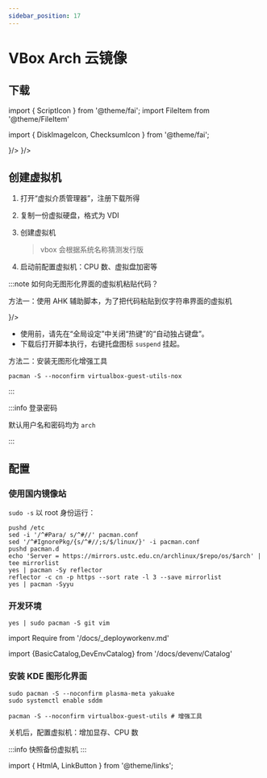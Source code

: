 ```yaml
---
sidebar_position: 17
---
```


# VBox Arch 云镜像

## 下载

import { ScriptIcon } from '@theme/fai';
import FileItem from '@theme/FileItem'

import { DiskImageIcon, ChecksumIcon } from '@theme/fai';

<p>
<FileItem name="云镜像" hint="清华镜像站提供" path="https://mirrors.tuna.tsinghua.edu.cn/archlinux/images/latest/Arch-Linux-x86_64-basic.qcow2" icon={<DiskImageIcon />}/>
<FileItem name="验证信息" path="https://geo.mirror.pkgbuild.com/images/latest/Arch-Linux-x86_64-basic.qcow2.SHA256" icon={<ChecksumIcon />}/>
</p>

## 创建虚拟机

1. 打开“虚拟介质管理器”，注册下载所得
2. 复制一份虚拟硬盘，格式为 VDI
3. 创建虚拟机

   > vbox 会根据系统名称猜测发行版

4. 启动前配置虚拟机：CPU 数、虚拟盘加密等

:::note 如何向无图形化界面的虚拟机粘贴代码？

方法一：使用 AHK 辅助脚本，为了把代码粘贴到仅字符串界面的虚拟机

<p>
    <FileItem button name="vboxpaste.ahk" path="/scripts/vboxpaste.ahk" icon={<ScriptIcon />}/>
</p>

- 使用前，请先在“全局设定”中关闭“热键”的“自动独占键盘”。
- 下载后打开脚本执行，右键托盘图标 `suspend` 挂起。

方法二：安装无图形化增强工具

    pacman -S --noconfirm virtualbox-guest-utils-nox

:::

:::info 登录密码

默认用户名和密码均为 `arch`

:::

## 配置

### 使用国内镜像站

`sudo -s` 以 root 身份运行：

   ```shell
   pushd /etc
   sed -i '/^#Para/ s/^#//' pacman.conf
   sed '/^#IgnorePkg/{s/^#//;s/$/linux/}' -i pacman.conf
   pushd pacman.d
   echo 'Server = https://mirrors.ustc.edu.cn/archlinux/$repo/os/$arch' | tee mirrorlist
   yes | pacman -Sy reflector
   reflector -c cn -p https --sort rate -l 3 --save mirrorlist
   yes | pacman -Syyu
   ```

### 开发环境

```shell
yes | sudo pacman -S git vim
```

import Require from '/docs/\_deployworkenv.md'

<Require />

<BasicCatalog />

<DevEnvCatalog hidePl />

import {BasicCatalog,DevEnvCatalog} from '/docs/devenv/Catalog'

### 安装 KDE 图形化界面

```
sudo pacman -S --noconfirm plasma-meta yakuake
sudo systemctl enable sddm

pacman -S --noconfirm virtualbox-guest-utils # 增强工具
```

关机后，配置虚拟机：增加显存、CPU 数

:::info 快照备份虚拟机
:::

import { HtmlA, LinkButton } from '@theme/links';
